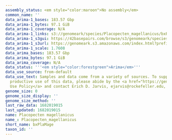 ```yaml
---
assembly_status: <em style="color:maroon">No assembly</em>
common_name: ''
data_arima-1_bases: 183.57 Gbp
data_arima-1_bytes: 97.1 GiB
data_arima-1_coverage: N/A
data_arima-1_links: s3://genomeark/species/Placopecten_magellanicus/bxPlaMage1/genomic_data/arima/<br>
data_arima-1_s3gui: https://42basepairs.com/browse/s3/genomeark/species/Placopecten_magellanicus/bxPlaMage1/genomic_data/arima/
data_arima-1_s3url: https://genomeark.s3.amazonaws.com/index.html?prefix=species/Placopecten_magellanicus/bxPlaMage1/genomic_data/arima/
data_arima-1_scale: 1.7608
data_arima_bases: 183.57 Gbp
data_arima_bytes: 97.1 GiB
data_arima_coverage: N/A
data_status: '''<em style="color:forestgreen">Arima</em>'''
data_use_source: from-default
data_use_text: Samples and data come from a variety of sources. To support fair and
  productive use of this data, please abide by the <a href="https://genome10k.soe.ucsc.edu/data-use-policies/">Data
  Use Policy</a> and contact Erich D. Jarvis, ejarvis@rockefeller.edu, with any questions.
genome_size: 0
genome_size_display: ''
genome_size_method: ''
last_raw_data: 1682019015
last_updated: 1682019015
name: Placopecten magellanicus
name_: Placopecten_magellanicus
short_name: bxPlaMage
taxon_id: ''
---
```

